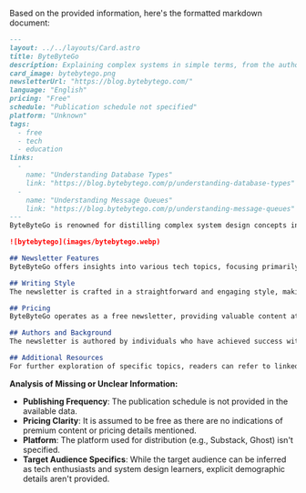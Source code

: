 Based on the provided information, here's the formatted markdown document:

```markdown
---
layout: ../../layouts/Card.astro
title: ByteByteGo
description: Explaining complex systems in simple terms, from the authors of the best-selling system design book series.
card_image: bytebytego.png
newsletterUrl: "https://blog.bytebytego.com/"
language: "English"
pricing: "Free"
schedule: "Publication schedule not specified"
platform: "Unknown" 
tags:
  - free
  - tech
  - education
links:
  -
    name: "Understanding Database Types"
    link: "https://blog.bytebytego.com/p/understanding-database-types"
  -
    name: "Understanding Message Queues"
    link: "https://blog.bytebytego.com/p/understanding-message-queues"
---
ByteByteGo is renowned for distilling complex system design concepts into simple, easy-to-understand terms. This newsletter is brought to you by the authors of a best-selling system design book series, reaching over 1 million subscribers with valuable insights into technology and systems.

![bytebytego](images/bytebytego.webp)

## Newsletter Features
ByteByteGo offers insights into various tech topics, focusing primarily on system design. The newsletter includes articles such as "Understanding Database Types" which has over a thousand likes, and "Understanding Message Queues."

## Writing Style
The newsletter is crafted in a straightforward and engaging style, making it accessible to both novice and experienced technology enthusiasts.

## Pricing
ByteByteGo operates as a free newsletter, providing valuable content at no charge to its subscribers.

## Authors and Background
The newsletter is authored by individuals who have achieved success with a best-selling system design book series, showcasing their expertise in the field.

## Additional Resources
For further exploration of specific topics, readers can refer to linked articles such as [Understanding Database Types](https://blog.bytebytego.com/p/understanding-database-types) and [Understanding Message Queues](https://blog.bytebytego.com/p/understanding-message-queues).
```

**Analysis of Missing or Unclear Information:**

- **Publishing Frequency**: The publication schedule is not provided in the available data.
- **Pricing Clarity**: It is assumed to be free as there are no indications of premium content or pricing details mentioned.
- **Platform**: The platform used for distribution (e.g., Substack, Ghost) isn't specified.
- **Target Audience Specifics**: While the target audience can be inferred as tech enthusiasts and system design learners, explicit demographic details aren't provided.